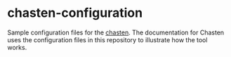 # chasten-configuration

Sample configuration files for the
[chasten](https://github.com/AstuteSource/chasten). The documentation for
Chasten uses the configuration files in this repository to illustrate how the
tool works.
